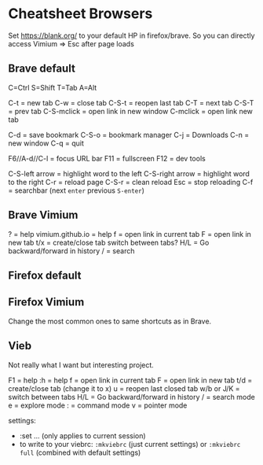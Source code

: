 # Cheatsheet Browsers

Set https://blank.org/ to your default HP in firefox/brave. So you can directly access Vimium => Esc after page loads

## Brave default

C=Ctrl S=Shift T=Tab A=Alt

C-t = new tab
C-w = close tab
C-S-t = reopen last tab
C-T = next tab
C-S-T = prev tab
C-S-mclick = open link in new window
C-mclick = open link new tab

C-d = save bookmark
C-S-o = bookmark manager
C-j = Downloads
C-n = new window
C-q = quit

F6//A-d//C-l = focus URL bar
F11 = fullscreen
F12 = dev tools

C-S-left arrow = highlight word to the left
C-S-right arrow = highlight word to the right
C-r = reload page
C-S-r = clean reload
Esc = stop reloading
C-f = searchbar (next `enter` previous `S-enter`)

## Brave Vimium

? = help
vimium.github.io = help
f = open link in current tab
F = open link in new tab
t/x = create/close tab
switch between tabs?
H/L = Go backward/forward in history
/ = search

## Firefox default

## Firefox Vimium

Change the most common ones to same shortcuts as in Brave.

## Vieb

Not really what I want but interesting project.

F1 = help
\:h = help
f = open link in current tab
F = open link in new tab
t/d = create/close tab (change it to x)
u = reopen last closed tab
w/b or J/K = switch between tabs
H/L = Go backward/forward in history
/ = search mode
e = explore mode
\: = command mode
v = pointer mode

settings:

* \:set ... (only applies to current session)
* to write to your viebrc: `:mkviebrc` (just current settings) or `:mkviebrc full` (combined with default settings)
